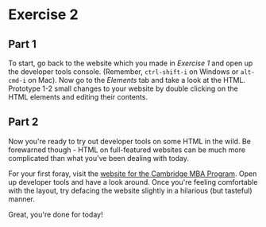 # Exercise 2

## Part 1
To start, go back to the website which you made in *Exercise 1* and open up the developer tools console. (Remember, `ctrl-shift-i` on Windows or `alt-cmd-i` on Mac). Now go to the *Elements* tab and take a look at the HTML. Prototype 1-2 small changes to your website by double clicking on the HTML elements and editing their contents.

## Part 2
Now you're ready to try out developer tools on some HTML in the wild. Be forewarned though - HTML on full-featured websites can be much more complicated than what you've been dealing with today.

For your first foray, visit the [website for the Cambridge MBA Program](http://www.jbs.cam.ac.uk/programmes/mba/ "Cambridge MBA Website"). Open up developer tools and have a look around. Once you're feeling comfortable with the layout, try defacing the website slightly in a hilarious (but tasteful) manner.

Great, you're done for today!